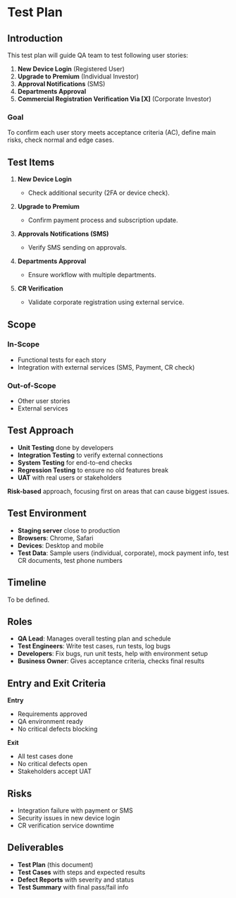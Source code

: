 # Test Plan

## Introduction

This test plan will guide QA team to test following user stories:

1. **New Device Login** (Registered User)
2. **Upgrade to Premium** (Individual Investor)
3. **Approval Notifications** (SMS)
4. **Departments Approval**
5. **Commercial Registration Verification Via [X]** (Corporate Investor)

### Goal
To confirm each user story meets acceptance criteria (AC), define main risks, check normal and edge cases.

## Test Items

1. **New Device Login**  
   - Check additional security (2FA or device check).

2. **Upgrade to Premium**  
   - Confirm payment process and subscription update.

3. **Approvals Notifications (SMS)**  
   - Verify SMS sending on approvals.

4. **Departments Approval**  
   - Ensure workflow with multiple departments.

5. **CR Verification**  
   - Validate corporate registration using external service.

## Scope

### In-Scope
- Functional tests for each story  
- Integration with external services (SMS, Payment, CR check)

### Out-of-Scope
- Other user stories
- External services

## Test Approach

- **Unit Testing** done by developers  
- **Integration Testing** to verify external connections  
- **System Testing** for end-to-end checks  
- **Regression Testing** to ensure no old features break  
- **UAT** with real users or stakeholders

**Risk-based** approach, focusing first on areas that can cause biggest issues.

## Test Environment

- **Staging server** close to production  
- **Browsers**: Chrome, Safari  
- **Devices**: Desktop and mobile  
- **Test Data**: Sample users (individual, corporate), mock payment info, test CR documents, test phone numbers


## Timeline
To be defined.

## Roles

- **QA Lead**: Manages overall testing plan and schedule  
- **Test Engineers**: Write test cases, run tests, log bugs  
- **Developers**: Fix bugs, run unit tests, help with environment setup  
- **Business Owner**: Gives acceptance criteria, checks final results  


## Entry and Exit Criteria

**Entry**  
- Requirements approved  
- QA environment ready  
- No critical defects blocking

**Exit**  
- All test cases done  
- No critical defects open  
- Stakeholders accept UAT

## Risks

- Integration failure with payment or SMS  
- Security issues in new device login  
- CR verification service downtime

## Deliverables

- **Test Plan** (this document)  
- **Test Cases** with steps and expected results  
- **Defect Reports** with severity and status  
- **Test Summary** with final pass/fail info

